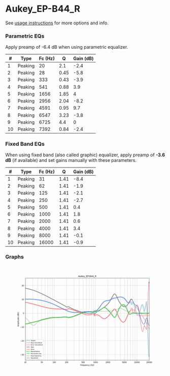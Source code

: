 # Aukey_EP-B44_R
See [usage instructions](https://github.com/jaakkopasanen/AutoEq#usage) for more options and info.

### Parametric EQs
Apply preamp of -6.4 dB when using parametric equalizer.

|   # | Type    |   Fc (Hz) |    Q |   Gain (dB) |
|-----|---------|-----------|------|-------------|
|   1 | Peaking |        20 | 2.1  |        -2.4 |
|   2 | Peaking |        28 | 0.45 |        -5.8 |
|   3 | Peaking |       333 | 0.43 |        -3.9 |
|   4 | Peaking |       541 | 0.88 |         3.9 |
|   5 | Peaking |      1656 | 1.85 |         4   |
|   6 | Peaking |      2956 | 2.04 |        -8.2 |
|   7 | Peaking |      4591 | 0.95 |         9.7 |
|   8 | Peaking |      6547 | 3.23 |        -3.8 |
|   9 | Peaking |      6725 | 4.4  |         0   |
|  10 | Peaking |      7392 | 0.84 |        -2.4 |

### Fixed Band EQs
When using fixed band (also called graphic) equalizer, apply preamp of **-3.6 dB** (if available) and set gains manually with these parameters.

|   # | Type    |   Fc (Hz) |    Q |   Gain (dB) |
|-----|---------|-----------|------|-------------|
|   1 | Peaking |        31 | 1.41 |        -8.4 |
|   2 | Peaking |        62 | 1.41 |        -1.9 |
|   3 | Peaking |       125 | 1.41 |        -2.1 |
|   4 | Peaking |       250 | 1.41 |        -2.7 |
|   5 | Peaking |       500 | 1.41 |         0.4 |
|   6 | Peaking |      1000 | 1.41 |         1.8 |
|   7 | Peaking |      2000 | 1.41 |         0.6 |
|   8 | Peaking |      4000 | 1.41 |         3.4 |
|   9 | Peaking |      8000 | 1.41 |        -0.1 |
|  10 | Peaking |     16000 | 1.41 |        -0.9 |

### Graphs
![](./Aukey_EP-B44_R.png)

